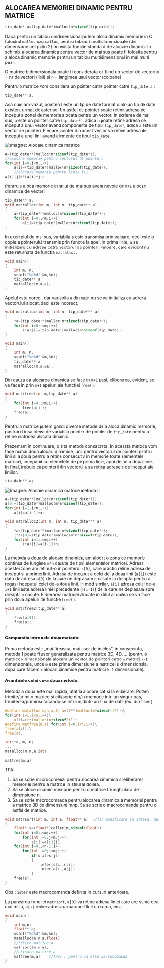 ## ALOCAREA MEMORIEI DINAMIC PENTRU MATRICE
```c
tip_date* a=(tip_date*)malloc(n*sizeof(tip_date));
```
Daca pentru un tablou unidimensional putem aloca dinamic memorie in C folosind  ```malloc``` sau ```calloc```, pentru tablouri multidimensionale (de dimensiune cel putin 2) nu exista functie standard de alocare dinamic. In schimb, alocarea dinamica pentru vector de mai sus poate fi folosita pentru a aloca dinamic memorie pentru un tablou multidimensional in mai multi pasi. 

O matrice bidimensionala poate fi considerata ca fiind un vector de vectori ```m``` = nr de vectori (linii) si ```n``` = lungimea unui vector (coloane)

Pentru o matrice vom considera un pointer catre pointer catre ```tip_date a``` :
```c
tip_date** a;
```
Asa cum am vazut, pointerul este un tip de date format dintr-un tip de date existent urmat de asterisc. Un astfel de pointer poate retine adresa de inceput a zonei de memorie alocata pentru un vector. In scrierea de mai sus, ```a``` este un pointer catre ```tip_date* ```, adica ```a``` poate retine adresa de inceput a unui vector avand componente de tipul ```tip_date*```, adica ```a``` este un vector de pointeri. Fiecare pointer din acest vector va retine adresa de inceput a unei linii avand elemente de tipul ```tip_date```.

![Imagine: Alocare dinamica matrice](https://cdn.discordapp.com/attachments/788436277388247050/923661957834371172/alocare_dinamica_matrice.png)

```c
a=(tip_date**)malloc(m*sizeof(tip_date*));
//alocare memorie pentru vectorul de pointeri
for(int i=0;i<m;i++)
    a[i]=(tip_date*)malloc(n*sizeof(tip_date));
    //alocare memorie pentru linia i+1
a[i][j]=*(a[i]+j);
```
Pentru a aloca memorie in stilul de mai sus avem nevoie de ```m+1``` alocari dinamice de vectori
```c
tip_date** a;
void matralloc(int m, int n, tip_date** a)
{
    a=(tip_date**)malloc(m*sizeof(tip_date*));
    for(int i=0;i<m;i++)
        a[i]=(tip_date*)malloc(n*sizeof(tip_date));
}
```
In exemplul de mai sus, variabila ```a``` este transmisa prin valoare, deci este o copie a pointerului transmis prin functie la apel. In prima linie, ```a``` se initializare cu adresa catre vectorul de pointeri, valoare, care evident nu este returnata de functia ```matralloc```.
```c
void main()
{
    int m, n;
    scanf("%d%d",&m,&n);
    tip_date** a;
    matralloc(m,n,a);
}
```
Apelul este corect, dar variabila ```a``` din ```main``` nu se va initializa cu adresa vectorului alocat, deci este incorect. 
```c
void matralloc(int m, int n, tip_date*** a)
{
    *a=(tip_date**)malloc(m*sizeof(tip_date*));
    for(int i=0;i<m;i++)
        (*a)[i]=(tip_date*)malloc(n*sizeof(tip_date));
}

void main()
{
    int m, n;
    scanf("%d%d",&m,&n);
    tip_date** a;
    matralloc(m,n,&a);
}
```
Din cauza ca alocarea dinamica se face in ```m+1``` pasi, eliberarea, evident, se va face in prin ```m+1``` apeluri ale functiei ```free()```.
```c
void matrfree(int m,tip_date** a)
{
    for(int i=0;i<m;i++)
        free(a[i]);
    free(a);
}
```
Pentru o matrice putem gandi diverse metode de a aloca dinamic memorie, pastrand insa ideea de variabila pointer de pointer de ```tip_date``` pentru a retine matricea alocata dinamic. 

Prezentam in continuare, o alta metoda consacrata. In aceasta metoda vom face numai doua alocari dinamice, una pentru vectorul de pointeri pentru linii si a doua pentru a retine consecutiv in memorie toate elementele matricei, incepand cu elemetele de pe prima linie, apoi de pe a doua linie... In final, trebuie ca pointerii din vectorul ```a``` sa retina adresele de inceput ale liniilor.
```c
tip_date** a;
```
![Imagine: Alocare dinamica matrice metoda II](https://cdn.discordapp.com/attachments/788436277388247050/923663865982619728/alocare_dinamica_matrice_II.png)

```c
a=(tip_date**)malloc(m*sizeof(tip_date*));
a[0]=(tip_date*)malloc(m*n*sizeof(tip_date));
for(int i=1;i<m;i++)
    a[i]=a[i-1]+n;

void matralloc2(int m, int n, tip_date*** a)
{
    *a=(tip_date**)malloc(m*sizeof(tip_date*));
    (*a)[0]=(tip_date*)malloc(m*n*sizeof(tip_date));
    for(int i=1;i<m;i++)
        (*a)[i]=a[i-1]+n;
}
```
La metoda a doua de alocare dinamica, am alocat o zona de memorie continua de lungime ```m*n``` casute de tipul elementelor matricei. Adresa acestei zone am retinut-o in pointerul ```a[0]```, care practic retine adresa de inceput si a primei linii. Adresa de inceput a celei de-a doua linii (```a[1]```) este data de adresa ```a[0]``` de la care ne deplasam ```n``` casute la dreapta pentru a regasi inceputul celei de-a doua linii. In mod similar, ```a[i]``` adresa celei de-a ```i+1``` linii este adresa liniei precedente (```a[i-1]```) de la care ne deplasam spre dreapta ```n``` casute. Eliberarea matricei alocate in stilul al doilea se va face prin doua apeluri de functie ```free()```.
```c
void matrfree2(tip_date** a)
{
    free(a[0]);
    free(a);
}
```
#### Comparatia intre cele doua metode:
Prima metoda este „mai fireasca, mai usor de inteles”, in consecinta, metoda 1 poate fi usor generalizata pentru matrice 3D, 4D, ... (pentru o matrice ```k``` dimensionala alocam un vevtor de pointeri catre ```m``` matrici ```k-1``` dimensionala, unde ```m``` este prima dimensiune a matricei ```k``` dimensionala, dupa care facem ```m``` alocari dinamice pentru matrici ```k-1``` dimensionale).
#### Avantajele celei de-a doua metode: 
Metoda a doua este mai rapida, atat la alocare cat si la eliberare. Putem trimite/primi o matrice si citi/scrie din/in memorie intr-un singur pas, trimiterea/primirea facandu-se intr-un/dintr-un flux de date (ex. din fisier).
```c
#define matalloc(m,n,a,t) a=(t**)malloc(m*sizeof(t*));\
for(int i=i;i<n;i++)\
    a[i]=(t*)malloc(n*sizeof(t));
#define matfree(m,a) for(int i=0;i<n;i++)\
free(a[i]);\
free(a);

int**a, m, n;
...
matalloc(m,n,a,int)
...
matfree(m,a)
```

TPA:
1. Sa se scrie macrocomenzi pentru alocarea dinamica si eliberarea memoriei pentru a matrice in stilul al doilea.
2. Sa se aloce dinamic memorie pentru o matrice triunghiulara de dimensiune n.
3. Sa se scrie macrocomanda pentru alocarea dinamica a memoriei pentru a matrice 3D de dimensiuni m*n*p. Sa se scrie
o  macrocomanda pentru o astfel de matrice.

```c
void matrsort(int m, int n, float** a)  //fac modificare la adresa, dar nu modific adresa
{
    float* s=(float*)calloc(m,sizeof(float));
    for(int i=0;i<m;i++)
        for(int j=0;j<m;j++)
            s[i]+=a[i][j];
    for(int i=0;i<n-1;i++)
        for(int j=0;j<m;j++)
            if(s[i]>s[j])
            {
                inter(s[i],s[j])
                inter(a[i],a[j])
            }
    free(s);
}
```
Obs.: ```inter``` este macrocomanda definita in cursuri anterioare.

La parasirea functiei ```matrsort```, ```a[0]``` va retine adresa liniei care are suma cea mai mica, ```a[1]``` retine adresa urmatoarei linii ca suma, etc.
```c
void main()
{
    int m,n;
    float** a;
    scanf("%d%d",&m,&n);
    matalloc(m,n,a,float);
    //citire matrice a
    matrsort(m,n,a);
    //afisare matrice a
    matfree(m,a)    //fara ; pentru ca este macrocomanda
}
```